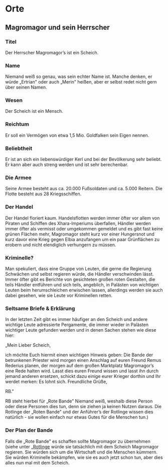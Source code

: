 # Orte

## Magromagor und sein Herrscher

### Titel

Der Herrscher Magromagor’s ist ein Scheich.

### Name

Niemand weiß so genau, was sein echter Name ist. Manche denken, er würde „Ertrian" oder auch „Merin" heißen, aber er selbst redet nicht gern über seinen Namen.

### Wesen

Der Scheich ist ein Mensch.

### Reichtum

Er soll ein Vermögen von etwa 1,5 Mio. Goldfalken sein Eigen nennen.

### Beliebtheit

Er ist an sich ein liebenswürdiger Kerl und bei der Bevölkerung sehr beliebt. Er kann aber auch streng werden und ist sehr berechenbar.

### Die Armee

Seine Armee besteht aus ca. 20.000 Fußsoldaten und ca. 5.000 Reitern. Die Flotte besteht aus 28 Kriegsschiffen.

### Der Handel

Der Handel floriert kaum. Handelsflotten werden immer öfter vor allem von Piraten und Schiffen des Xhara-Imperiums überfallen, Händler werden immer öfter als vermisst oder umgekommen gemeldet und es gibt fast keine grünen Flächen mehr, Magromagor steht kurz vor einer Hungersnot und kurz davor eine Krieg gegen Elbia anzufangen um ein paar Grünflächen zu erobern und nicht elendiglich verhungern zu müssen.

### Kriminelle?

Man spekuliert, dass eine Gruppe von Leuten, die gerne die Regierung Schwächen und selbst regieren würde, die Händler verschwinden lässt. Immer öfter gibt es Berichte von gesichteten großen roten Gestalten, die teils Händler entführen und sich teils, angeblich, in Palästen von wichtigen Leuten beim herumschleichen erwischen lassen, allerdings werden sie auch dabei gesehen, wie sie Leute vor Kriminellen retten.

### Seltsame Briefe & Erklärung

In der letzten Zeit gibt es immer häufiger an den Scheich und andere wichtige Leute adressierte Pergamente, die immer wieder in Palästen wichtiger Leute gefunden werden und in denen Sachen stehen wie diese hier:

„Mein Lieber Scheich,

ich möchte Euch hiermit einen wichtigen Hinweis geben:
Die Bande der betrunkenen Priester wird morgen einen Anschlag auf euren Freund Remus Rederius planen, der morgen auf dem großen Marktplatz Magromagor’s eine Rede halten wird. Lasst dies euren Freund wissen und lasst ihn durch jemand anderen ersetzen, schickt dazu einige eurer Krieger dorthin und Ihr werdet merken: Es lohnt sich.
Freundliche Grüße,

RB."

RB steht hierbei für „Rote Bande"
Niemand weiß, weshalb diese Person oder diese Personen dies tun, denn sie ziehen ja keinen Nutzen daraus. Die Rotlinge der „Roten Bande" und der Anführer’s der Rotlinge wissen dies natürlich - sie wollen einfach nur etwas Gutes für die Menschen tun.)

### Der Plan der Bande

Falls die „Rote Bande" es schaffen sollte Magromagor zu übernehmen (siehe unter „[Rotlinge](../neue-voelker/rotlinge.md") würde sie tatsächlich mit dem Scheich Magromagor regieren. Sie würden sich um die Wirtschaft und die Menschen kümmern. Sie würden Kriminelle bekämpfen, wie sie es auch jetzt schon tun, aber dies alles nun mal mit dem Scheich.
